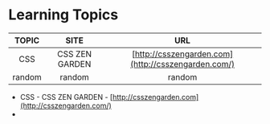 
# Learning Topics

TOPIC | SITE            | URL
:---: | :---:           | :---:
 CSS  | CSS ZEN GARDEN  | [http://csszengarden.com](http://csszengarden.com/)
random|random          |random
- CSS - CSS ZEN GARDEN - [http://csszengarden.com](http://csszengarden.com/)
- 